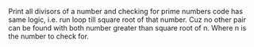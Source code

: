 Print all divisors of a number and checking for prime numbers code has same logic,
i.e. run loop till square root of that number. Cuz no other pair can be found with both number greater than square root of n. Where n is the number to check for.
